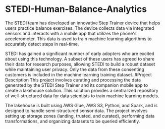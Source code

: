 # STEDI-Human-Balance-Analytics

The STEDI team has developed an innovative Step Trainer device that helps users practice balance exercises. The device collects data via integrated sensors and interacts with a mobile app that utilizes the phone's accelerometer. This data is used to train machine learning algorithms to accurately detect steps in real-time.

STEDI has gained a significant number of early adopters who are excited about using this technology. A subset of these users has agreed to share their data for research purposes, allowing STEDI to build a robust dataset while maintaining user privacy. Only the data from these consenting customers is included in the machine learning training dataset.
#Project Description
This project involves curating and processing the data generated by the STEDI Step Trainer and its companion mobile app to create a lakehouse solution. This solution provides a centralized repository of well-structured data for data scientists to train machine learning models.

The lakehouse is built using AWS Glue, AWS S3, Python, and Spark, and is designed to handle semi-structured sensor data. The project involves setting up storage zones (landing, trusted, and curated), performing data transformations, and organizing datasets to be queried efficiently.
